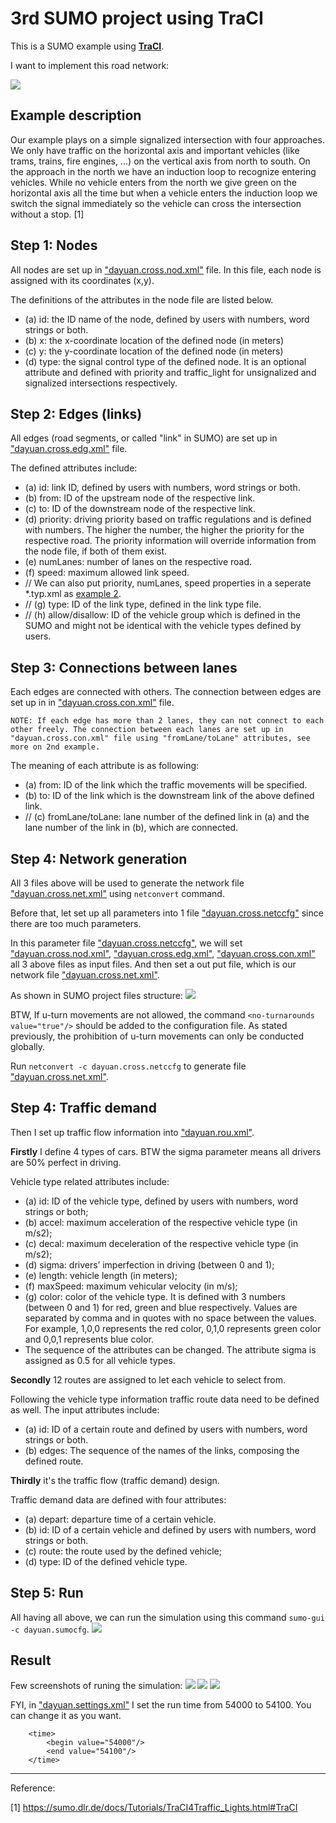 # 3rd SUMO project using TraCI

This is a SUMO example using [**TraCI**](https://sumo.dlr.de/docs/TraCI.html).


I want to implement this road network:

<img src="./imgs/2nd/2ndSimpleSumoRoadNet.png" />

## Example description
Our example plays on a simple signalized intersection with four approaches. We only have traffic on the horizontal axis and important vehicles (like trams, trains, fire engines, ...) on the vertical axis from north to south. On the approach in the north we have an induction loop to recognize entering vehicles. While no vehicle enters from the north we give green on the horizontal axis all the time but when a vehicle enters the induction loop we switch the signal immediately so the vehicle can cross the intersection without a stop. [1]


## Step 1: Nodes
    
All nodes are set up in ["dayuan.cross.nod.xml"](../docs/tutorial/traci_tls_dyt/data/dayuan.cross.nod.xml) file. In this file, each node is assigned with its coordinates (x,y).

The definitions of the attributes in the node file are listed below.

- (a) id: the ID name of the node, defined by users with numbers, word strings or both.
- (b) x: the x-coordinate location of the defined node (in meters)
- (c) y: the y-coordinate location of the defined node (in meters)
- (d) type: the signal control type of the defined node. It is an optional attribute and defined with priority and traffic_light for unsignalized and signalized intersections respectively.

## Step 2: Edges (links)

All edges (road segments, or called "link" in SUMO) are set up in ["dayuan.cross.edg.xml"](../docs/tutorial/traci_tls_dyt/data/dayuan.cross.edg.xml) file.

The defined attributes include:

- (a) id: link ID, defined by users with numbers, word strings or both.
- (b) from: ID of the upstream node of the respective link.
- (c) to: ID of the downstream node of the respective link.
- (d) priority: driving priority based on traffic regulations and is defined with numbers. The higher the number, the higher the priority for the respective road. The priority information will override information from the node file, if both of them exist.
- (e) numLanes: number of lanes on the respective road.
- (f) speed: maximum allowed link speed.
- // We can also put priority, numLanes, speed properties in a seperate *.typ.xml as [example 2](2ndSimpleSumo.md).
- // (g) type: ID of the link type, defined in the link type file. 
- // (h) allow/disallow: ID of the vehicle group which is defined in the SUMO and might not be identical with the vehicle types defined by users. 




## Step 3: Connections between lanes

Each edges are connected with others. The connection between edges are set up in in ["dayuan.cross.con.xml"](../docs/tutorial/traci_tls_dyt/data/dayuan.cross.con.xml) file.

```
NOTE: If each edge has more than 2 lanes, they can not connect to each other freely. The connection between each lanes are set up in "dayuan.cross.con.xml" file using "fromLane/toLane" attributes, see more on 2nd example.
```

The meaning of each attribute is as following:

- (a) from: ID of the link which the traffic movements will be specified.
- (b) to: ID of the link which is the downstream link of the above defined link.
- // (c) fromLane/toLane: lane number of the defined link in (a) and the lane number of the link in (b), which are connected.



## Step 4: Network generation

All 3 files above will be used to generate the network file ["dayuan.cross.net.xml"](../docs/tutorial/traci_tls_dyt/data/dayuan.cross.net.xml) using `netconvert` command. 

Before that, let set up all parameters into 1 file ["dayuan.cross.netccfg"](../docs/tutorial/traci_tls_dyt/data/dayuan.cross.netccfg) since there are too much parameters. 

In this parameter file ["dayuan.cross.netccfg"](../docs/tutorial/traci_tls_dyt/data/dayuan.cross.netccfg),  we will set ["dayuan.cross.nod.xml"](../docs/tutorial/traci_tls_dyt/data/dayuan.cross.nod.xml),  ["dayuan.cross.edg.xml"](../docs/tutorial/traci_tls_dyt/data/dayuan.cross.edg.xml), ["dayuan.cross.con.xml"](../docs/tutorial/traci_tls_dyt/data/dayuan.cross.con.xml) all 3 above files as input files. And then set a out put file, which is our network file ["dayuan.cross.net.xml"](../docs/tutorial/traci_tls_dyt/data/dayuan.cross.net.xml).

As shown in SUMO project files structure:
<img src="./imgs/structure.gif"/>

BTW, If u-turn movements are not allowed, the command `<no-turnarounds value="true"/>` should be added to the configuration file. As stated previously, the prohibition of u-turn movements can only be conducted globally.

Run `netconvert -c dayuan.cross.netccfg` to generate file ["dayuan.cross.net.xml"](../docs/tutorial/quickstart_dyt/data/dayuan.cross.net.xml).

## Step 4: Traffic demand

Then I set up traffic flow information into ["dayuan.rou.xml"](../docs/tutorial/traci_tls_dyt/data/dayuan.rou.xml).

**Firstly** I define 4 types of cars. BTW the sigma parameter means all drivers are 50% perfect in driving.

Vehicle type related attributes include:

- (a) id: ID of the vehicle type, defined by users with numbers, word strings or both;
- (b) accel: maximum acceleration of the respective vehicle type (in m/s2);
- (c) decal: maximum deceleration of the respective vehicle type (in m/s2);
- (d) sigma: drivers’ imperfection in driving (between 0 and 1);
- (e) length: vehicle length (in meters);
- (f) maxSpeed: maximum vehicular velocity (in m/s);
- (g) color: color of the vehicle type. It is defined with 3 numbers (between 0 and 1) for red, green and blue respectively. Values are separated by comma and in quotes with no space between the values. For example, 1,0,0 represents the red color, 0,1,0 represents green color and 0,0,1 represents blue color.
- The sequence of the attributes can be changed. The attribute sigma is assigned as 0.5 for all vehicle types.

**Secondly** 12 routes are assigned to let each vehicle to select from.

Following the vehicle type information traffic route data need to be defined as well. The input attributes include:

- (a) id: ID of a certain route and defined by users with numbers, word strings or both.
- (b) edges: The sequence of the names of the links, composing the defined route.


**Thirdly** it's the traffic flow (traffic demand) design.

Traffic demand data are defined with four attributes:

- (a) depart: departure time of a certain vehicle.
- (b) id: ID of a certain vehicle and defined by users with numbers, word strings or both.
- (c) route: the route used by the defined vehicle;
- (d) type: ID of the defined vehicle type.

## Step 5: Run

All having all above, we can run the simulation using this command `sumo-gui -c dayuan.sumocfg`. 
<img src="./imgs/2nd/4.gif" />

## Result

Few screenshots of runing the simulation:
<img src="./imgs/2nd/r1.png"/>
<img src="./imgs/2nd/r2.png">
<img src="./imgs/2nd/r3.png">

FYI, in ["dayuan.settings.xml"](../docs/tutorial/traci_tls_dyt/data/dayuan.settings.xml) I set the run time from 54000 to 54100. You can change it as you want.

```
    <time>
        <begin value="54000"/>
        <end value="54100"/>
    </time>
```

----
Reference:

[1] https://sumo.dlr.de/docs/Tutorials/TraCI4Traffic_Lights.html#TraCI


